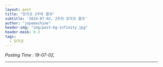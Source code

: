 ```yaml
---
layout: post
title: "모각코 2주차 결과"
subtitle: '2019-07-02, 2주차 모각코 결과'
author: "jopemachine"
header-img: "img/post-bg-infinity.jpg"
header-mask: 0.3
tags:
  - 모각코
---
```


<i>Posting Time : 19-07-02, </i><br>

---










